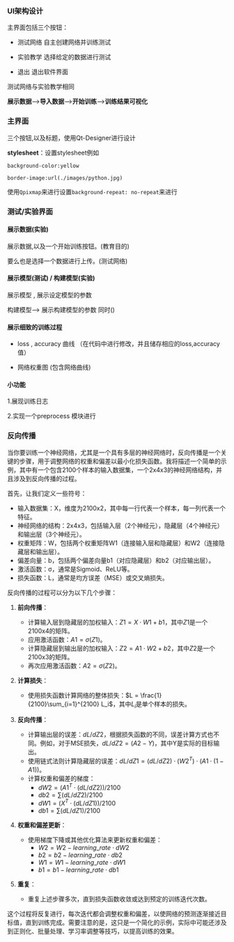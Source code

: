 ### UI架构设计

主界面包括三个按钮：

- 测试网络 自主创建网络并训练测试

- 实验教学 选择给定的数据进行测试

- 退出 退出软件界面

测试网络与实验教学相同

**展示数据**-->**导入数据**-->**开始训练**-->**训练结果可视化**

### 主界面

三个按钮,以及标题，使用Qt-Designer进行设计

**stylesheet**：设置stylesheet例如

`background-color:yellow `

`border-image:url(./images/python.jpg)`

使用`Qpixmap`来进行设置`background-repeat: no-repeat`来进行

### 测试/实验界面

#### 展示数据(实验)

展示数据,以及一个开始训练按钮。(教育目的)

要么也是选择一个数据进行上传。(测试网络)

#### 展示模型(测试)  / 构建模型(实验)

展示模型 , 展示设定模型的参数

构建模型--> 展示构建模型的参数 同时()

#### 展示细致的训练过程

- loss , accuracy 曲线 （在代码中进行修改，并且储存相应的loss,accuracy值）

- 网络权重图 (包含网络曲线)

#### 小功能

1.展现训练日志

2.实现一个preprocess 模块进行



### 反向传播

当你要训练一个神经网络，尤其是一个具有多层的神经网络时，反向传播是一个关键的步骤，用于调整网络的权重和偏差以最小化损失函数。我将描述一个简单的示例，其中有一个包含2100个样本的输入数据集，一个2x4x3的神经网络结构，并且涉及到反向传播的过程。

首先，让我们定义一些符号：

- 输入数据集：X，维度为2100x2，其中每一行代表一个样本，每一列代表一个特征。
- 神经网络的结构：2x4x3，包括输入层（2个神经元），隐藏层（4个神经元）和输出层（3个神经元）。
- 权重矩阵：W，包括两个权重矩阵W1（连接输入层和隐藏层）和W2（连接隐藏层和输出层）。
- 偏差向量：b，包括两个偏差向量b1（对应隐藏层）和b2（对应输出层）。
- 激活函数：σ，通常是Sigmoid、ReLU等。
- 损失函数：L，通常是均方误差（MSE）或交叉熵损失。

反向传播的过程可以分为以下几个步骤：

1. **前向传播**：
   
   - 计算输入层到隐藏层的加权输入：$Z1 = X \cdot W1 + b1$，其中$Z1$是一个2100x4的矩阵。
   - 应用激活函数：$A1 = \sigma(Z1)$。
   - 计算隐藏层到输出层的加权输入：$Z2 = A1 \cdot W2 + b2$，其中$Z2$是一个2100x3的矩阵。
   - 再次应用激活函数：$A2 = \sigma(Z2)$。

2. **计算损失**：
   
   - 使用损失函数计算网络的整体损失：$L = \frac{1}{2100}\sum_{i=1}^{2100} L_i$，其中$L_i$是单个样本的损失。

3. **反向传播**：
   
   - 计算输出层的误差：$dL/dZ2$，根据损失函数的不同，误差计算方式也不同。例如，对于MSE损失，$dL/dZ2 = (A2 - Y)$，其中Y是实际的目标输出。
   - 使用链式法则计算隐藏层的误差：$dL/dZ1 = (dL/dZ2) \cdot (W2^T) \cdot (A1 \cdot (1 - A1))$。
   - 计算权重和偏差的梯度：
     - $dW2 = (A1^T \cdot (dL/dZ2)) / 2100$
     - $db2 = \sum(dL/dZ2) / 2100$
     - $dW1 = (X^T \cdot (dL/dZ1)) / 2100$
     - $db1 = \sum(dL/dZ1) / 2100$

4. **权重和偏差更新**：
   
   - 使用梯度下降或其他优化算法来更新权重和偏差：
     - $W2 = W2 - learning\_rate \cdot dW2$
     - $b2 = b2 - learning\_rate \cdot db2$
     - $W1 = W1 - learning\_rate \cdot dW1$
     - $b1 = b1 - learning\_rate \cdot db1$

5. **重复**：
   
   - 重复上述步骤多次，直到损失函数收敛或达到预定的训练迭代次数。

这个过程将反复进行，每次迭代都会调整权重和偏差，以使网络的预测逐渐接近目标值，直到训练完成。需要注意的是，这只是一个简化的示例，实际中可能还涉及到正则化、批量处理、学习率调整等技巧，以提高训练的效果。
